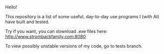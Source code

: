 Hello!

This repository is a list of some useful, day-to-day use programs I (with AI) have built and tested.

Try if you want, you can download .exe files here: http://www.strombackfamily.com:8080

To view possibly unstable versions of my code, go to tests branch.